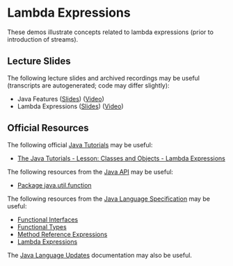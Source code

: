 Lambda Expressions
=================================================

These demos illustrate concepts related to lambda expressions (prior to introduction of streams).

## Lecture Slides ##

The following lecture slides and archived recordings may be useful (transcripts are autogenerated; code may differ slightly):

- Java Features ([Slides](https://docs.google.com/presentation/d/e/2PACX-1vQHW0yBzbFrAFmDnFjhffAW79RMIHc0zVe1Lm3OajYN0G9j4_xxWx1O-tm9WksiOn3hF_DS_MYtXNtQ/pub?start=false&loop=false&delayms=3000)) ([Video](https://drive.google.com/file/d/1WNk4AG9zWdC-n58sLeCEkgVA8VEgFUji/view?usp=sharing))
- Lambda Expressions ([Slides](https://docs.google.com/presentation/d/e/2PACX-1vRk65puXK15xua_B9o743NVnStpxG7d4LzO1KwXhF-BmR7xSNsMVXeVr9D_gaag8YjNLqxGcivrC_z3/pub?start=false&loop=false&delayms=3000)) ([Video](https://drive.google.com/file/d/1H2_A1qYec7PtvSPi_9TiC-nI51dpAlG-/view?usp=sharing))

## Official Resources ##

The following official [Java Tutorials](http://docs.oracle.com/javase/tutorial/index.html) may be useful:

- [The Java Tutorials - Lesson: Classes and Objects - Lambda Expressions](https://docs.oracle.com/javase/tutorial/java/javaOO/lambdaexpressions.html)

The following resources from the [Java API](https://www.cs.usfca.edu/~cs272/javadoc/api/index.html) may be useful:

- [Package java.util.function](https://www.cs.usfca.edu/~cs272/javadoc/api/java.base/java/util/function/package-summary.html)

The following resources from the [Java Language Specification](https://docs.oracle.com/javase/specs/jls/se17/html/index.html) may be useful:

- [Functional Interfaces](https://docs.oracle.com/javase/specs/jls/se17/html/jls-9.html#jls-9.8)
- [Functional Types](https://docs.oracle.com/javase/specs/jls/se17/html/jls-9.html#jls-9.9)
- [Method Reference Expressions](https://docs.oracle.com/javase/specs/jls/se17/html/jls-15.html#jls-15.13)
- [Lambda Expressions](https://docs.oracle.com/javase/specs/jls/se17/html/jls-15.html#jls-15.27)

The [Java Language Updates](https://docs.oracle.com/en/java/javase/17/language/index.html) documentation may also be useful.

